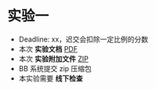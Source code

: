 # 实验一

- Deadline: xx，迟交会扣除一定比例的分数
- 本次 **实验文档** [PDF](/pdf/labs.pdf)
- 本次 **实验附加文件** [ZIP](/zip/labs.zip)
- BB 系统提交 zip 压缩包
- 本实验需要 **线下检查**

